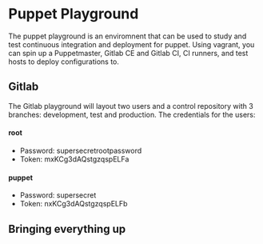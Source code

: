 # Puppet Playground

The puppet playground is an enviromnent that can be used to study and test continuous integration and deployment for puppet.  Using vagrant, you can spin up a Puppetmaster, Gitlab CE and Gitlab CI, CI runners, and test hosts to deploy configurations to.

## Gitlab

The Gitlab playground will layout two users and a control repository with 3 branches: development, test and production.  The credentials for the users:

#### root
 * Password: supersecretrootpassword
 * Token: mxKCg3dAQstgzqspELFa

#### puppet
 * Password: supersecret
 * Token: nxKCg3dAQstgzqspELFb

## Bringing everything up
